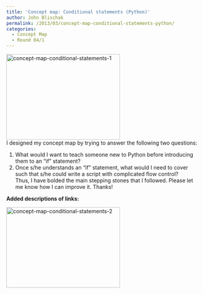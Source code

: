 ```yaml
---
title: 'Concept map: Conditional statements (Python)'
author: John Blischak
permalink: /2013/03/concept-map-conditional-statements-python/
categories:
  - Concept Map
  - Round 04/1
---
```

[<img class="alignnone size-medium wp-image-1965" alt="concept-map-conditional-statements-1" src="http://teaching.software-carpentry.org/wp-content/uploads/2013/03/concept-map-conditional-statements-1-300x225.png" width="300" height="225" />][1]  
I designed my concept map by trying to answer the following two questions:  
1) What would I want to teach someone new to Python before introducing them to an &#8220;if&#8221; statement?  
2) Once s/he understands an &#8220;if&#8221; statement, what would I need to cover such that s/he could write a script with complicated flow control?  
Thus, I have bolded the main stepping stones that I followed. Please let me know how I can improve it. Thanks!

**Added descriptions of links:**

[<img class="alignnone size-medium wp-image-2053" alt="concept-map-conditional-statements-2" src="http://teaching.software-carpentry.org/wp-content/uploads/2013/03/concept-map-conditional-statements-2-300x212.png" width="300" height="212" />][2]

 [1]: http://teaching.software-carpentry.org/wp-content/uploads/2013/03/concept-map-conditional-statements-1.png
 [2]: http://teaching.software-carpentry.org/wp-content/uploads/2013/03/concept-map-conditional-statements-2.png
